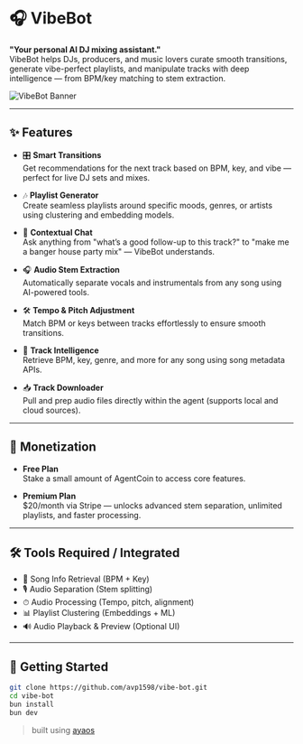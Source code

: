 # 🎧 VibeBot

**"Your personal AI DJ mixing assistant."**  
VibeBot helps DJs, producers, and music lovers curate smooth transitions, generate vibe-perfect playlists, and manipulate tracks with deep intelligence — from BPM/key matching to stem extraction.

![VibeBot Banner](./banner.png)

---

## ✨ Features

- 🎛 **Smart Transitions**  
  Get recommendations for the next track based on BPM, key, and vibe — perfect for live DJ sets and mixes.

- 🎶 **Playlist Generator**  
  Create seamless playlists around specific moods, genres, or artists using clustering and embedding models.

- 🧠 **Contextual Chat**  
  Ask anything from "what’s a good follow-up to this track?" to "make me a banger house party mix" — VibeBot understands.

- 🎧 **Audio Stem Extraction**  
  Automatically separate vocals and instrumentals from any song using AI-powered tools.

- 🛠 **Tempo & Pitch Adjustment**  
  Match BPM or keys between tracks effortlessly to ensure smooth transitions.

- 🔎 **Track Intelligence**  
  Retrieve BPM, key, genre, and more for any song using song metadata APIs.

- 📥 **Track Downloader**  
  Pull and prep audio files directly within the agent (supports local and cloud sources).

---

## 💸 Monetization

- **Free Plan**  
  Stake a small amount of AgentCoin to access core features.

- **Premium Plan**  
  $20/month via Stripe — unlocks advanced stem separation, unlimited playlists, and faster processing.

---

## 🛠 Tools Required / Integrated

- 🎵 Song Info Retrieval (BPM + Key)
- 🎙️ Audio Separation (Stem splitting)
- ⏱ Audio Processing (Tempo, pitch, alignment)
- 📊 Playlist Clustering (Embeddings + ML)
- 🔊 Audio Playback & Preview (Optional UI)

---

## 🚀 Getting Started

```bash
git clone https://github.com/avp1598/vibe-bot.git
cd vibe-bot
bun install
bun dev
```

> built using [ayaos](https://github.com/tribes-protocol/ayaos)
